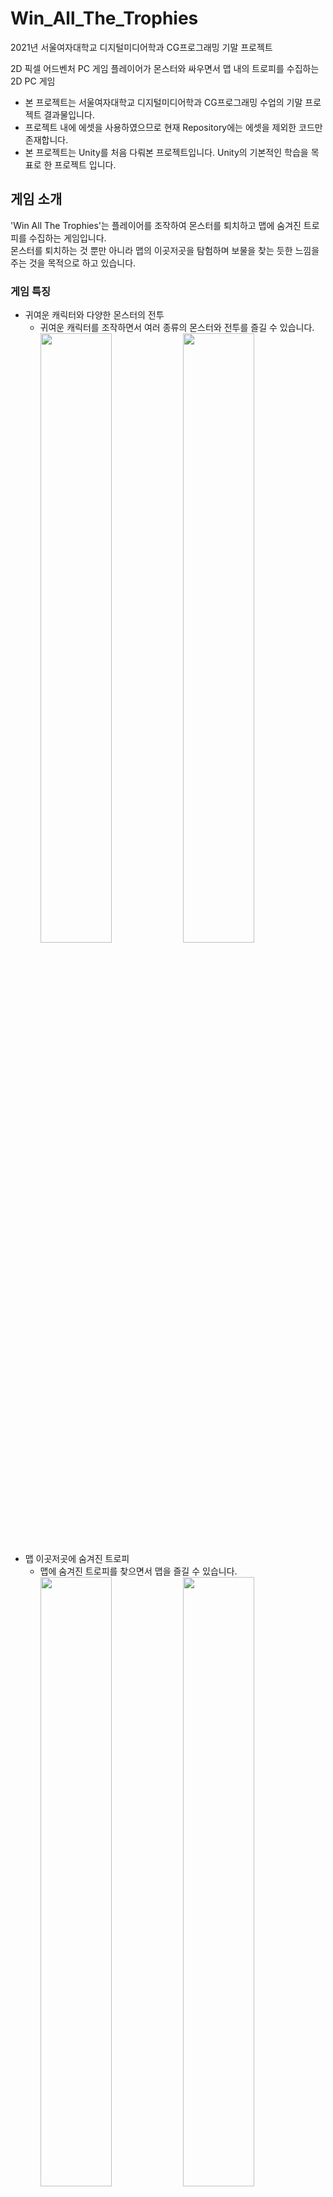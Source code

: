 # Win_All_The_Trophies
2021년 서울여자대학교 디지털미디어학과 CG프로그래밍 기말 프로젝트<br/>

2D 픽셀 어드벤처 PC 게임
플레이어가 몬스터와 싸우면서 맵 내의 트로피를 수집하는 2D PC 게임
* 본 프로젝트는 서울여자대학교 디지털미디어학과 CG프로그래밍 수업의 기말 프로젝트 결과물입니다.
* 프로젝트 내에 에셋을 사용하였으므로 현재 Repository에는 에셋을 제외한 코드만 존재합니다.
* 본 프로젝트는 Unity를 처음 다뤄본 프로젝트입니다. Unity의 기본적인 학습을 목표로 한 프로젝트 입니다.

## 게임 소개
'Win All The Trophies'는 플레이어를 조작하여 몬스터를 퇴치하고 맵에 숨겨진 트로피를 수집하는 게임입니다.<br/>
몬스터를 퇴치하는 것 뿐만 아니라 맵의 이곳저곳을 탐험하며 보물을 찾는 듯한 느낌을 주는 것을 목적으로 하고 있습니다.<br/>

### 게임 특징
* 귀여운 캐릭터와 다양한 몬스터의 전투
  * 귀여운 캐릭터를 조작하면서 여러 종류의 몬스터와 전투를 즐길 수 있습니다.
  <br/><img width="50%" src="https://github.com/user-attachments/assets/e6188484-fb74-4000-8fa2-54f491866f95"/><img width="50%" src="https://github.com/user-attachments/assets/2a8fa887-1928-47d8-973e-2864d147f16b"/>
* 맵 이곳저곳에 숨겨진 트로피
  * 맵에 숨겨진 트로피를 찾으면서 맵을 즐길 수 있습니다.
  <br/><img width="50%" src="https://github.com/user-attachments/assets/c9163176-c719-4c2f-aa98-760b5f6e9d24"/><img width="50%" src="https://github.com/user-attachments/assets/7dd78448-97a8-4db5-928f-26c9da270514"/>
## 프로젝트 개요
### 개발 기간
* 2021.05 - 2021.06 (약 1개월)
### 개발 환경
* Unity 2019.1.10
### 수행업무
개인 프로젝트로 다음과 같은 부분을 수행했습니다.
* 씬 이동 제작
  * LoadScene() 활용한 씬 이동 제작
* 스테이지 제작
  * 난이도에 따른 스테이지 4개 제작
  * 스테이지에 따른 카메라 컨트롤 제작
    * 카메라 좌표를 활용한 카메라 이동 제한
* 플레이어 조작 제작
  * 충돌처리를 통한 아이템 및 트로피 획득, 피격, 게임 클리어 제작
  * Input을 활용한 키보드 입력에 따른 플레이어 이동, 점프, 2단 점프, 공격 제작
  * 플레이어 애니메이션 적용
* 적 및 장애물의 이동, 피격 제작
  * 충돌처리를 통한 적 이동 및 피격 제작
  * 적 애니메이션 적용
* AudioSource를 활용한 게임 사운드 적용
* 트로피 개수 데이터 관리
  * static을 사용한 획득한 트로피 개수 관리
## 프로젝트 성과
* 서울여자대학교 CG프로그래밍 수업 기말 프로젝트 성적 만점
